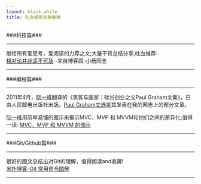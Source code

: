 ```yaml
---
layout: black_white
title: 吐血推荐文章集锦
---
```


###科技篇###

------

献给所有爱思考，爱阅读的力荐之文;大量干货总结分享,吐血推荐:  
[相对论并非遥不可及](http://www.cnblogs.com/yangpf/p/4148488.html) -来自博客园-小杨同志

------

###编程篇###

------
2011年4月，[阮一峰](http://www.ruanyifeng.com/home.html)翻译的《黑客与画家：硅谷创业之父Paul Graham文集》，已由人民邮电出版社出版。[Paul Graham文选](http://www.ruanyifeng.com/docs/pg/)是其发表在我的网志上的部分文章。

[阮一峰](http://www.ruanyifeng.com/home.html)用简单易懂的图示来揭示MVC，MVP 和 MVVM和他们之间的差异化;值得一读:
[MVC，MVP 和 MVVM 的图示](http://www.ruanyifeng.com/blog/2015/02/mvcmvp_mvvm.html)

------

###Git/Github篇###

------
很好的图文总结出对Git的理解，值得阅读and收藏!   
[米扑博客-Git 常用命令图解](http://blog.mimvp.com/2015/02/git-commands-commonly-used-graphic/)

------